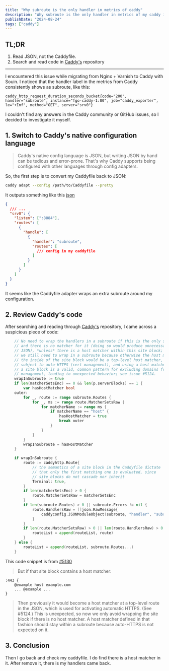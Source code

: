 ```yaml
---
title: "Why subroute is the only handler in metrics of caddy"
description: "Why subroute is the only handler in metrics of my caddy instance, and how to debug"
publishDate: "2024-08-24"
tags: ["caddy"]
---
```


## TL;DR

1. Read JSON, not the Caddyfile.
2. Search and read code in [Caddy's](https://github.com/caddyserver/caddy/tree/master/caddyconfig/httpcaddyfile) repository

---

I encountered this issue while migrating from Nginx + Varnish to Caddy with Souin. I noticed that the handler label in the metrics from Caddy consistently shows as subroute, like this:

```
caddy_http_request_duration_seconds_bucket{code="200", handler="subroute", instance="fgo-caddy-1:80", job="caddy_exporter", le="+Inf", method="GET", server="srv0"}
```

I couldn't find any answers in the Caddy community or GitHub issues, so I decided to investigate it myself.

## 1. Switch to Caddy's native configuration language

> Caddy's native config language is JSON, but writing JSON by hand can be tedious and error-prone. That's why Caddy supports being configured with other languages through config adapters.

So, the first step is to convert my Caddyfile back to JSON:

```sh
caddy adapt --config /path/to/Caddyfile --pretty
```

It outputs something like this [json](https://github.com/caddyserver/caddy/blob/8fa45ebc1ebe74700533ed5917cd6a863955e042/caddytest/integration/caddyfile_adapt/php_fastcgi_matcher.txt)

```json
{
  /// ...
  "srv0": {
    "listen": [":8884"],
    "routes": [
      {
        "handle": [
          {
            "handler": "subroute",
            "routes": [
              /// config in my caddyfile
            ]
          }
        ]
      }
    ]
  }
}
```

It seems like the Caddyfile adapter wraps an extra subroute around my configuration.

## 2. Review Caddy's code

After searching and reading through [Caddy's](https://github.com/caddyserver/caddy) repository, I came across a suspicious piece of code:

```go
	// No need to wrap the handlers in a subroute if this is the only server block
	// and there is no matcher for it (doing so would produce unnecessarily nested
	// JSON), *unless* there is a host matcher within this site block; if so, then
	// we still need to wrap in a subroute because otherwise the host matcher from
	// the inside of the site block would be a top-level host matcher, which is
	// subject to auto-HTTPS (cert management), and using a host matcher within
	// a site block is a valid, common pattern for excluding domains from cert
	// management, leading to unexpected behavior; see issue #5124.
	wrapInSubroute := true
	if len(matcherSetsEnc) == 0 && len(p.serverBlocks) == 1 {
		var hasHostMatcher bool
	outer:
		for _, route := range subroute.Routes {
			for _, ms := range route.MatcherSetsRaw {
				for matcherName := range ms {
					if matcherName == "host" {
						hasHostMatcher = true
						break outer
					}
				}
			}
		}
		wrapInSubroute = hasHostMatcher
	}

	if wrapInSubroute {
		route := caddyhttp.Route{
			// the semantics of a site block in the Caddyfile dictate
			// that only the first matching one is evaluated, since
			// site blocks do not cascade nor inherit
			Terminal: true,
		}
		if len(matcherSetsEnc) > 0 {
			route.MatcherSetsRaw = matcherSetsEnc
		}
		if len(subroute.Routes) > 0 || subroute.Errors != nil {
			route.HandlersRaw = []json.RawMessage{
				caddyconfig.JSONModuleObject(subroute, "handler", "subroute", warnings),
			}
		}
		if len(route.MatcherSetsRaw) > 0 || len(route.HandlersRaw) > 0 {
			routeList = append(routeList, route)
		}
	} else {
		routeList = append(routeList, subroute.Routes...)
	}
```

This code snippet is from [#5130](https://github.com/caddyserver/caddy/pull/5130)

> But if that site block contains a host matcher:

```caddyfile
:443 {
    @example host example.com
    ... @example ...
}
```

> Then previously it would become a host matcher at a top-level route in the JSON, which is used for activating automatic HTTPS. (See #5124.) This is unexpected, so now we only avoid wrapping the site block if there is no host matcher. A host matcher defined in that fashion should stay within a subroute because auto-HTTPS is not expected on it.

## 3. Conclusion

Then I go back and check my caddyfile. I do find there is a host matcher in it. After remove it, there is my handlers came back.
